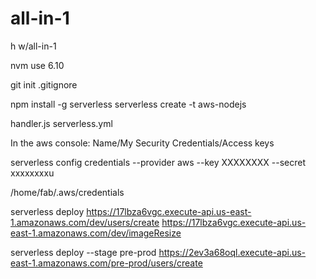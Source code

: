 
# all-in-1

h w/all-in-1

nvm use 6.10

git init
.gitignore

npm install -g serverless
serverless create -t aws-nodejs

handler.js
serverless.yml

In the aws console:
Name/My Security Credentials/Access keys

serverless config credentials --provider aws --key XXXXXXXX --secret xxxxxxxxu

/home/fab/.aws/credentials

serverless deploy
https://17lbza6vgc.execute-api.us-east-1.amazonaws.com/dev/users/create
https://17lbza6vgc.execute-api.us-east-1.amazonaws.com/dev/imageResize

serverless deploy --stage pre-prod
https://2ev3a68oql.execute-api.us-east-1.amazonaws.com/pre-prod/users/create


